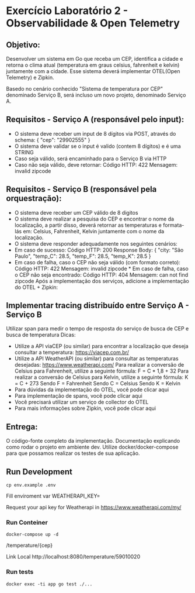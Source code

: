 # Exercício Laboratório 2 - Observabilidade & Open Telemetry

## Objetivo: 
Desenvolver um sistema em Go que receba um CEP, identifica a cidade e retorna o clima atual (temperatura em graus celsius, fahrenheit e kelvin) juntamente com a cidade. Esse sistema deverá implementar OTEL(Open Telemetry) e Zipkin.

Basedo no cenário conhecido "Sistema de temperatura por CEP" denominado Serviço B, será incluso um novo projeto, denominado Serviço A.

 

## Requisitos - Serviço A (responsável pelo input):

* O sistema deve receber um input de 8 dígitos via POST, através do schema:  { "cep": "29902555" }
* O sistema deve validar se o input é valido (contem 8 dígitos) e é uma STRING
* Caso seja válido, será encaminhado para o Serviço B via HTTP
* Caso não seja válido, deve retornar:
  Código HTTP: 422
  Mensagem: invalid zipcode
  
## Requisitos - Serviço B (responsável pela orquestração):

* O sistema deve receber um CEP válido de 8 digitos
* O sistema deve realizar a pesquisa do CEP e encontrar o nome da localização, a partir disso, deverá retornar as temperaturas e formata-lás em: Celsius, Fahrenheit, Kelvin juntamente com o nome da localização.
* O sistema deve responder adequadamente nos seguintes cenários:
* Em caso de sucesso:
Código HTTP: 200
Response Body: { "city: "São Paulo", "temp_C": 28.5, "temp_F": 28.5, "temp_K": 28.5 }
* Em caso de falha, caso o CEP não seja válido (com formato correto):
Código HTTP: 422
Mensagem: invalid zipcode
​​* ​Em caso de falha, caso o CEP não seja encontrado:
Código HTTP: 404
Mensagem: can not find zipcode
Após a implementação dos serviços, adicione a implementação do OTEL + Zipkin:

## Implementar tracing distribuído entre Serviço A - Serviço B

Utilizar span para medir o tempo de resposta do serviço de busca de CEP e busca de temperatura
Dicas:

* Utilize a API viaCEP (ou similar) para encontrar a localização que deseja consultar a temperatura: https://viacep.com.br/
* Utilize a API WeatherAPI (ou similar) para consultar as temperaturas desejadas: https://www.weatherapi.com/
Para realizar a conversão de Celsius para Fahrenheit, utilize a seguinte fórmula: F = C * 1,8 + 32
Para realizar a conversão de Celsius para Kelvin, utilize a seguinte fórmula: K = C + 273
Sendo F = Fahrenheit
Sendo C = Celsius
Sendo K = Kelvin
* Para dúvidas da implementação do OTEL, você pode clicar aqui
* Para implementação de spans, você pode clicar aqui
* Você precisará utilizar um serviço de collector do OTEL
* Para mais informações sobre Zipkin, você pode clicar aqui
  
## Entrega:

O código-fonte completo da implementação.
Documentação explicando como rodar o projeto em ambiente dev.
Utilize docker/docker-compose para que possamos realizar os testes de sua aplicação.

## Run Development

```
cp env.example .env
````

Fill enviroment var WEATHERAPI_KEY=

Request your api key for Weatherapi in https://www.weatherapi.com/my/


### Run Conteiner

```
docker-compose up -d
```
/temperature/{cep}

Link Local http://localhost:8080/temperature/59010020

### Run tests
```
docker exec -ti app go test ./...
````

